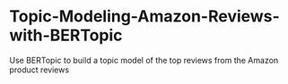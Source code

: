 # Topic-Modeling-Amazon-Reviews-with-BERTopic
Use BERTopic to build a topic model of the top reviews from the Amazon product reviews
